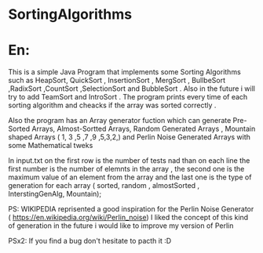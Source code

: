 # SortingAlgorithms

# En:
This is a simple Java Program that implements some Sorting Algorithms such as HeapSort, QuickSort , InsertionSort , MergSort , BullbeSort ,RadixSort ,CountSort  ,SelectionSort and BubbleSort . Also in the future i will try to add TeamSort and IntroSort . The program prints every time of each sorting algorithm and cheacks if the array was sorted correctly .

Also the program has an Array generator fuction which can generate Pre-Sorted Arrays, Almost-Sortted Arrays, Random Generated Arrays , Mountain shaped Arrays ( 1, 3 ,5 ,7 ,9 ,5,3,2,) and Perlin Noise Generated Arrays with some Mathematical tweks

In input.txt on the first row is the number of tests nad than on each line the first number is the number of elemnts in the array , the second one is the maximum value of an element from the array and the last one is the type of generation for each array ( sorted, random , almostSorted , InterstingGenAlg, Mountain);

PS: WIKIPEDIA reprisented a good inspiration for the Perlin Noise Generator ( https://en.wikipedia.org/wiki/Perlin_noise) I liked the concept of this kind of generation in the future i would like to improve my version of Perlin

PSx2: If you find a bug don't hesitate to pacth it :D
